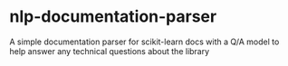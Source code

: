 # nlp-documentation-parser
A simple documentation parser for scikit-learn docs with a Q/A model to help answer any technical questions about the library
